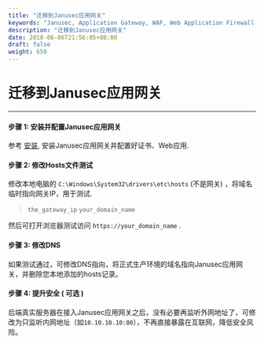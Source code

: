 ```yaml
---
title: "迁移到Janusec应用网关"
keywords: "Janusec, Application Gateway, WAF, Web Application Firewall, Janusec应用网关"
description: "迁移到Janusec应用网关"
date: 2018-06-06T21:56:05+08:00
draft: false
weight: 650
---
```


# 迁移到Janusec应用网关  
----

#### 步骤 1: 安装并配置Janusec应用网关  
参考 [安装](/cn/installation/), 安装Janusec应用网关并配置好证书、Web应用.    

#### 步骤 2: 修改Hosts文件测试   
修改本地电脑的 `C:\Windows\System32\drivers\etc\hosts` (不是网关) ，将域名临时指向网关IP，用于测试.   

> `the_gateway_ip`  `your_domain_name`    

然后可打开浏览器测试访问  `https://your_domain_name` .  


#### 步骤 3: 修改DNS  
如果测试通过，可修改DNS指向，将正式生产环境的域名指向Janusec应用网关，并删除您本地添加的hosts记录。   


#### 步骤 4: 提升安全 ( 可选 )   
后端真实服务器在接入Janusec应用网关之后，没有必要再监听外网地址了，可修改为只监听内网地址（如`10.10.10.10:80`），不再直接暴露在互联网，降低安全风险。  

